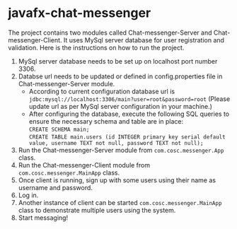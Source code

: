 # javafx-chat-messenger

The project contains two modules called Chat-messenger-Server and Chat-messenger-Client. It uses MySql server database for user registration and validation. Here is the instructions on how to run the project.

1. MySql server database needs to be set up on localhost port number 3306.
2. Databse url needs to be updated or defined in config.properties file in Chat-messenger-Server module.
   * According to current configuration database url is `jdbc:mysql://localhost:3306/main?user=root&password=root` (Please update url as per MySql server configuration in your machine.)
   * After configuring the database, execute the following SQL queries to ensure the necessary schema and table are in place: <br />
       `CREATE SCHEMA main;` <br />
       `CREATE TABLE main.users (id INTEGER primary key serial default value, username TEXT not null, password TEXT not null);`
3. Run the Chat-messenger-Server module from `com.cosc.messenger.App` class.
4. Run the Chat-messenger-Client module from `com.cosc.messenger.MainApp` class.
5. Once client is running, sign up with some users using their name as username and password.
6. Log in.
7. Another instance of client can be started `com.cosc.messenger.MainApp` class to demonstrate multiple users using the system.
8. Start messaging!

